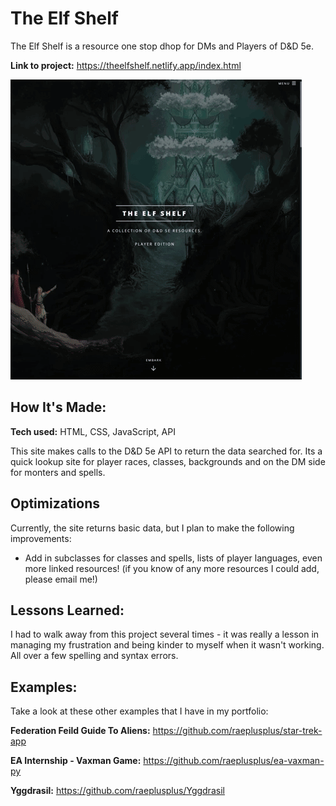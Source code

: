 # The Elf Shelf
The Elf Shelf is a resource one stop dhop for DMs and Players of D&D 5e.


**Link to project:** https://theelfshelf.netlify.app/index.html

![](https://github.com/raeplusplus/the-elf-shelf-dnd/blob/main/the-elf-shelf.gif)

## How It's Made:

**Tech used:** HTML, CSS, JavaScript, API


This site makes calls to the D&D 5e API to return the data searched for. Its a quick lookup site for player races, classes, backgrounds and on the DM side for monters and spells.


## Optimizations


Currently, the site returns basic data, but I plan to make the following improvements:
- Add in subclasses for classes and spells, lists of player languages, even more linked resources! (if you know of any more resources I could add, please email me!)


## Lessons Learned:

I had to walk away from this project several times - it was really a lesson in managing my frustration and being kinder to myself when it wasn't working. All over a few spelling and syntax errors.

## Examples:
Take a look at these other examples that I have in my portfolio:

**Federation Feild Guide To Aliens:** https://github.com/raeplusplus/star-trek-app

**EA Internship - Vaxman Game:** https://github.com/raeplusplus/ea-vaxman-py

**Yggdrasil:** https://github.com/raeplusplus/Yggdrasil 

